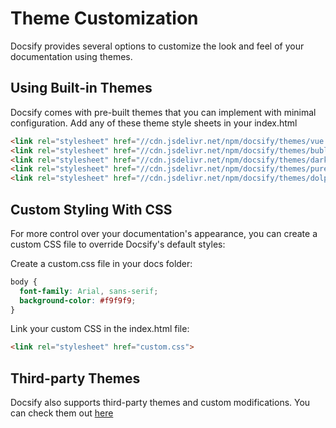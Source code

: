 # Theme Customization

Docsify provides several options to customize the look and feel of your documentation using themes. 

## Using Built-in Themes

Docsify comes with pre-built themes that you can implement with minimal configuration. Add any of these theme style sheets in your index.html

```html
<link rel="stylesheet" href="//cdn.jsdelivr.net/npm/docsify/themes/vue.css">
<link rel="stylesheet" href="//cdn.jsdelivr.net/npm/docsify/themes/buble.css">
<link rel="stylesheet" href="//cdn.jsdelivr.net/npm/docsify/themes/dark.css">
<link rel="stylesheet" href="//cdn.jsdelivr.net/npm/docsify/themes/pure.css">
<link rel="stylesheet" href="//cdn.jsdelivr.net/npm/docsify/themes/dolphin.css">
```

## Custom Styling With CSS
For more control over your documentation's appearance, you can create a custom CSS file to override Docsify's default styles:

Create a custom.css file in your docs folder:

```css
body {
  font-family: Arial, sans-serif;
  background-color: #f9f9f9;
}
```
Link your custom CSS in the index.html file:

```html
<link rel="stylesheet" href="custom.css">
```

## Third-party Themes

Docsify also supports third-party themes and custom modifications. You can check them out [here](https://jhildenbiddle.github.io/docsify-themeable/#/themes)